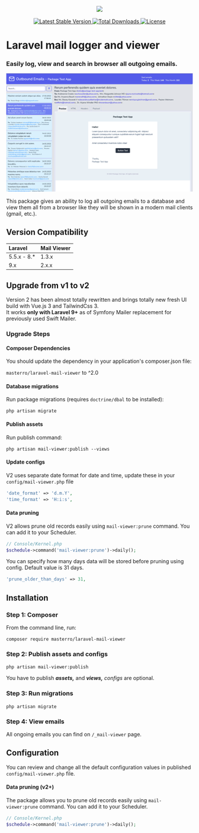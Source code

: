 <p align="center">
    <img src="https://raw.githubusercontent.com/laravel/art/master/logo-lockup/5%20SVG/2%20CMYK/1%20Full%20Color/laravel-logolockup-cmyk-red.svg">
</p>

<p align="center">
    <a href="https://packagist.org/packages/masterro/laravel-mail-viewer">
        <img src="https://img.shields.io/packagist/v/masterro/laravel-mail-viewer.svg?style=flat-rounded" alt="Latest Stable Version">
    </a>
    <a href="https://packagist.org/packages/masterro/laravel-mail-viewer">
        <img src="https://img.shields.io/packagist/dt/masterro/laravel-mail-viewer.svg?style=flat-rounded" alt="Total Downloads">
    </a>
    <a href="https://github.com/MasterRO94/laravel-mail-viewer/blob/master/LICENSE">
        <img src="https://img.shields.io/github/license/MasterRO94/laravel-mail-viewer" alt="License">
    </a>
</p>

# Laravel mail logger and viewer

### Easily log, view and search in browser all outgoing emails.

![preview](https://github.com/MasterRO94/packages/blob/master/mail-viewer/Mail%20Viewer%20V2.png "Preview")

This package gives an ability to log all outgoing emails to a database and view them all from a browser like they will
be shown in a modern mail clients (gmail, etc.).

## Version Compatibility

| Laravel     | Mail Viewer |
|:------------|:------------|
| 5.5.x - 8.* | 1.3.x       |
| 9.x         | 2.x.x       |

## Upgrade from v1 to v2

Version 2 has been almost totally rewritten and brings totally new fresh UI build with Vue.js 3 and TailwindCss 3.  
It works **only with Laravel 9+** as of Symfony Mailer replacement for previously used Swift Mailer.

### Upgrade Steps

#### Composer Dependencies

You should update the dependency in your application's composer.json file:

`masterro/laravel-mail-viewer` to ^2.0

#### Database migrations

Run package migrations (requires `doctrine/dbal` to be installed):

```shell
php artisan migrate
```

#### Publish assets

Run publish command:

```shell
php artisan mail-viewer:publish --views
```

#### Update configs

V2 uses separate date format for date and time, update these in your `config/mail-viewer.php` file

```php
'date_format' => 'd.m.Y',
'time_format' => 'H:i:s',
```

#### Data pruning

V2 allows prune old records easily using `mail-viewer:prune` command. You can add it to your Scheduler.

```php
// Console/Kernel.php
$schedule->command('mail-viewer:prune')->daily();
```

You can specify how many days data will be stored before pruning using config. Default value is 31 days.

```php
'prune_older_than_days' => 31,
```

## Installation

### Step 1: Composer

From the command line, run:

```
composer require masterro/laravel-mail-viewer
```

### Step 2: Publish assets and configs

```
php artisan mail-viewer:publish
```

You have to publish _**assets,**_ and _**views,**_ _configs_ are optional.

### Step 3: Run migrations

```
php artisan migrate
```

### Step 4: View emails

All ongoing emails you can find on `/_mail-viewer` page.

## Configuration

You can review and change all the default configuration values in published `config/mail-viewer.php` file.

#### Data pruning (v2+)

The package allows you to prune old records easily using `mail-viewer:prune` command. You can add it to your Scheduler.

```php
// Console/Kernel.php
$schedule->command('mail-viewer:prune')->daily();
```
